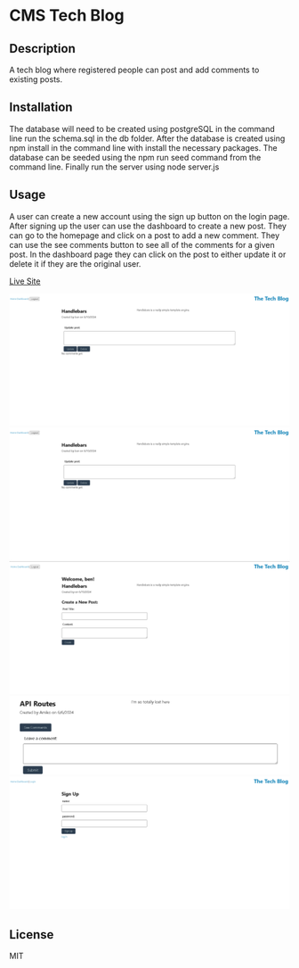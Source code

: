 # CMS Tech Blog

## Description

A tech blog where registered people can post and add comments to existing posts.

## Installation

The database will need to be created using postgreSQL in the command line run the schema.sql in the db folder. After the database is created using npm install in the command line with install the necessary packages. The database can be seeded using the npm run seed command from the command line. Finally run the server using node server.js

## Usage

A user can create a new account using the sign up button on the login page. After signing up the user can use the dashboard to create a new post. They can go to the homepage and click on a post to add a new comment. They can use the see comments button to see all of the comments for a given post. In the dashboard page they can click on the post to either update it or delete it if they are the original user.

[Live Site](https://cms-tech-blog-xgm4.onrender.com)

![homepage](assets\images\comment-page.png)
![comment page](assets\images\comment-page.png)
![dashboard](assets\images\dashboard.png)
![leave a comment](assets\images\leave-a-comment.png)
![sign up form](assets\images\sign-up-form.png)


## License

MIT